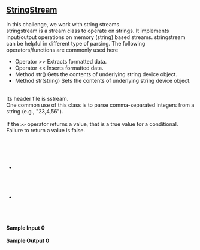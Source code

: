 ## **[StringStream](https://www.hackerrank.com/challenges/c-tutorial-stringstream)** 
In this challenge, we work with string streams.<br>stringstream is a stream class to operate on strings. It implements input/output operations on memory (string) based streams. stringstream can be helpful in different type of parsing. The following operators/functions are commonly used here<br><ul><li>Operator >> Extracts formatted data.</li><li>Operator << Inserts formatted data.</li><li>Method str() Gets the contents of underlying string device object.</li><li>Method str(string) Sets the contents of underlying string device object.</li></ul><br>Its header file is sstream.<br>One common use of this class is to parse comma-separated integers from a string (e.g., "23,4,56").<br><br>If the <code>&gt;&gt;</code> operator returns a value, that is a true value for a conditional.  Failure to return a value is false.<br><br><br><br><br><ul><li></li></ul><br><br><ul><li></li></ul><br><br><br>**Sample Input 0**<br><br>**Sample Output 0**<br><br>